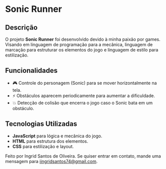 # Sonic Runner

## Descrição

O projeto **Sonic Runner** foi desenvolvido devido à minha paixão por games. Visando em  linguagem de programação para a mecânica, linguagem de marcação para estruturar os elementos do jogo e linguagem de estilo para estilização.

## Funcionalidades

* 🎮 Controle do personagem (Sonic) para se mover horizontalmente na tela.
* ⚡️ Obstáculos aparecem periodicamente para aumentar a dificuldade.
* 💥 Detecção de colisão que encerra o jogo caso o Sonic bata em um obstáculo.

## Tecnologias Utilizadas

* **JavaScript** para lógica e mecânica do jogo.
* **HTML** para estrutura dos elementos.
* **CSS** para estilização e layout.

Feito por Ingrid Santos de Oliveira. Se quiser entrar em contato, mande uma mensagem para iingridsantos74@gmail.com.
